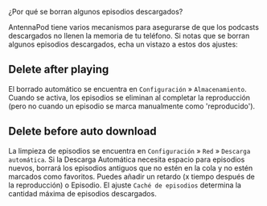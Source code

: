 ¿Por qué se borran algunos episodios descargados?

AntennaPod tiene varios mecanismos para asegurarse de que los podcasts descargados no llenen la memoria de tu teléfono. Si notas que se borran algunos episodios descargados, echa un vistazo a estos dos ajustes:

## Delete after playing

El borrado automático se encuentra en `Configuración` » `Almacenamiento`. Cuando se activa, los episodios se eliminan al completar la reproducción (pero no cuando un episodio se marca manualmente como 'reproducido').

## Delete before auto download

La limpieza de episodios se encuentra en `Configuración` » `Red` » `Descarga automática`. Si la Descarga Automática necesita espacio para episodios nuevos, borrará los episodios antiguos que no estén en la cola y no estén marcados como favoritos. Puedes añadir un retardo (x tiempo después de la reproducción) o Episodio. El ajuste `Caché de episodios` determina la cantidad máxima de episodios descargados.
